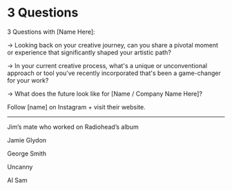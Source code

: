 # 3 Questions

3 Questions with [Name Here]:

→ Looking back on your creative journey, can you share a pivotal moment or experience that significantly shaped your artistic path?

→ In your current creative process, what's a unique or unconventional approach or tool you've recently incorporated that's been a game-changer for your work?

→ What does the future look like for [Name / Company Name Here]?

Follow [name] on Instagram + visit their website.

---

Jim’s mate who worked on Radiohead’s album

Jamie Glydon 

George Smith

Uncanny

AI Sam